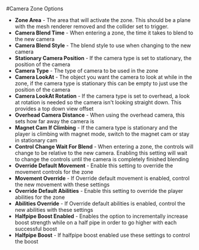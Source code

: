#Camera Zone Options

- **Zone Area** - The area that will activate the zone.  This should be a plane with the mesh renderer removed and the collider set to trigger.
- **Camera Blend Time** - When entering a zone, the time it takes to blend to the new camera
- **Camera Blend Style** - The blend style to use when changing to the new camera
- **Stationary Camera Position** - If the camera type is set to stationary, the position of the camera
- **Camera Type** - The type of camera to be used in the zone
- **Camera LookAt** - The object you want the camera to look at while in the zone, if the camera type is stationary this can be empty to just use the position of the camera
- **Camera LookAt Rotation** - If the camera type is set to overhead, a look at rotation is needed so the camera isn't looking straight down.  This provides a top down view offset
- **Overhead Camera Distance** - When using the overhead camera, this sets how far away the camera is
- **Magnet Cam If Climbing** - If the camera type is stationary and the player is climbing with magnet mode, switch to the magnet cam or stay in stationary cam
- **Control Change Wait For Blend** - When entering a zone, the controls will change to be relative to the new camera.  Enabling this setting will wait to change the controls until the camera is completely finished blending
- **Override Default Movement** - Enable this setting to override the movement controls for the zone
- **Movement Override** - If Override default movement is enabled, control the new movement with these settings
- **Override Default Abilities** - Enable this setting to override the player abilities for the zone
- **Abilities Override** - If Override default abilities is enabled, control the new abilities with these settings
- **Halfpipe Boost Enabled** - Enables the option to incrementally increase boost strength while on a half pipe in order to go higher with each successful boost
- **Halfpipe Boost** - If halfpipe boost enabled use these settings to control the boost

